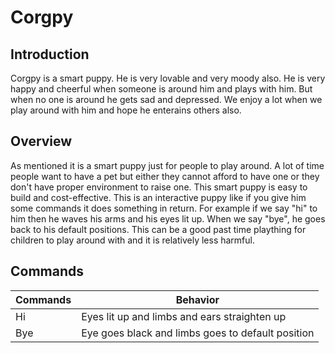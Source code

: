# Corgpy

## Introduction
Corgpy is a smart puppy. He is very lovable and very moody also. He is very happy and cheerful when someone is around him and plays with him. But when no one is around he gets sad and depressed. We enjoy a lot when we play around with him and hope he enterains others also. 

## Overview
As mentioned it is a smart puppy just for people to play around. A lot of time people want to have a pet but either they cannot afford to have one or they don't have proper environment to raise one. This smart puppy is easy to build and cost-effective. This is an interactive puppy like if you give him some commands it does something in return. For example if we say "hi" to him then he waves his arms and his eyes lit up. When we say "bye", he goes back to his default positions. This can be a good past time plaything for children to play around with and it is relatively less harmful.

## Commands
Commands | Behavior
------------ | ------------- 
Hi | Eyes lit up and limbs and ears straighten up
Bye | Eye goes black and limbs goes to default position
